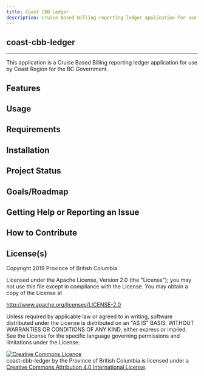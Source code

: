 ```yaml
---
title: Coast CBB Ledger
description: Cruise Based Billing reporting ledger application for use by Coast Region
---
```

## coast-cbb-ledger
---
This application is a Cruise Based Billing reporting ledger application for use by Coast Region for the BC Government. 

## Features



## Usage



## Requirements

## Installation

## Project Status

## Goals/Roadmap

## Getting Help or Reporting an Issue

## How to Contribute

## License(s)

Copyright 2019 Province of British Columbia

Licensed under the Apache License, Version 2.0 (the "License");
you may not use this file except in compliance with the License.
You may obtain a copy of the License at 

   http://www.apache.org/licenses/LICENSE-2.0

Unless required by applicable law or agreed to in writing, software
distributed under the License is distributed on an "AS IS" BASIS,
WITHOUT WARRANTIES OR CONDITIONS OF ANY KIND, either express or implied.
See the License for the specific language governing permissions and
limitations under the License.

<a rel="license" href="http://creativecommons.org/licenses/by/4.0/"><img alt="Creative Commons Licence"
style="border-width:0" src="https://i.creativecommons.org/l/by/4.0/80x15.png" /></a><br /><span
xmlns:dct="http://purl.org/dc/terms/" property="dct:title">coast-cbb-ledger</span> by <span
xmlns:cc="http://creativecommons.org/ns#" property="cc:attributionName">the Province of British Columbia
</span> is licensed under a <a rel="license" href="http://creativecommons.org/licenses/by/4.0/">
Creative Commons Attribution 4.0 International License</a>.

